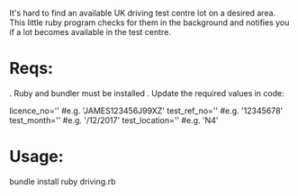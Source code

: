 It's hard to find an available UK driving test centre lot on a desired area. This little ruby program checks for them in the background and notifies you if a lot becomes available in the test centre.

Reqs:
=====
. Ruby and bundler must be installed
. Update the required values in code:

licence_no=''		  #e.g. 'JAMES123456J99XZ'
test_ref_no=''		#e.g. '12345678'
test_month=''  		#e.g. '/12/2017'
test_location='' 	#e.g. 'N4'

Usage:
=======
bundle install
ruby driving.rb


